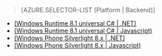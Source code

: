 > [AZURE.SELECTOR-LIST (Platform | Backend)]
- [(Windows Runtime 8.1 universal C# | .NET)](/documentation/articles/mobile-services-dotnet-backend-windows-universal-dotnet-upload-data-blob-storage)
- [(Windows Runtime 8.1 universal C# | Javascript)](/documentation/articles/mobile-services-javascript-backend-windows-universal-dotnet-upload-data-blob-storage)
- [(Windows Phone Silverlight 8.x | .NET)](/zh-cn/documentation/articles/mobile-services-dotnet-backend-windows-phone-upload-data-blob-storage/)
- [(Windows Phone Silverlight 8.x | Javascript)](/zh-cn/documentation/articles/mobile-services-windows-phone-upload-data-blob-storage/)

<!---HONumber=71-->